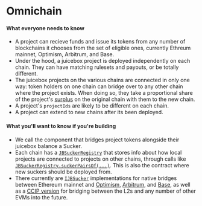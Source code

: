 # Omnichain

#### What everyone needs to know

* A project can recieve funds and issue its tokens from any number of blockchains it chooses from the set of eligible ones, currently Ethreum mainnet, Optimism, Arbitrum, and Base.
* Under the hood, a juicebox project is deployed independently on each chain. They can have matching rulesets and payouts, or be totally different.
* The juicebox projects on the various chains are connected in only one way: token holders on one chain can bridge over to any other chain where the project exists. When doing so, they take a proportional share of the project's [surplus](/docs/dev/v5/learn/glossary/surplus.md) on the original chain with them to the new chain.
* A project's `projectIds` are likely to be different on each chain.
* A project can extend to new chains after its been deployed.
 
#### What you'll want to know if you're building

* We call the component that bridges project tokens alongside their juicebox balance a Sucker.
* Each chain has a [`JBSuckerRegistry`](/docs/dev/v5/api/suckers/JBSuckerRegistry.md) that stores info about how local projects are connected to projects on other chains, through calls like [`JBSuckerRegistry.suckerPairsOf(...)`](/docs/dev/v5/api/suckers/JBSuckerRegistry.md#suckerpairsof). This is also the contract where new suckers should be deployed from.
* There currently are [`IJBSucker`](/docs/dev/v5/api/suckers/interfaces/IJBSucker.md) implementations for native bridges between Ethereum mainnet and [Optimism](/docs/dev/v5/api/suckers/JBOptimismSucker.md), [Arbitrum](/docs/dev/v5/api/suckers/JBArbitrumSucker.md), and [Base](/docs/dev/v5/api/suckers/JBBaseSucker.md), as well as a [CCIP version](/docs/dev/v5/api/suckers/JBCCIPSucker.md) for bridging between the L2s and any number of other EVMs into the future.
